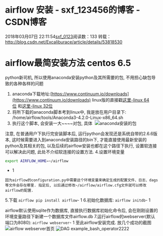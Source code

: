 # airflow 安装 - sxf_123456的博客 - CSDN博客
2018年03月07日 22:11:54[sxf_0123](https://me.csdn.net/sxf_123456)阅读数：133
转载：http://blog.csdn.net/Excaliburace/article/details/53818530
# airflow最简安装方法 centos 6.5
python新司机, 所以使用anaconda安装python及其所需要的包, 不用担心缺包导致的各种各样的问题 
1. anaconda下载地址:[https://www.continuum.io/downloads](https://www.continuum.io/downloads)
linux版的直接戳[这里-linux 64位](https://repo.continuum.io/archive/Anaconda3-4.2.0-Linux-x86_64.sh) 和[这里-linux 32位](https://repo.continuum.io/archive/Anaconda3-4.2.0-Linux-x86.sh)
2. 将所下载的anaconda脚本考到linux中, 我是放在用户目录下: 
/home/airflow/tools/Anaconda3-4.2.0-Linux-x86_64.sh 
3. 执行这个脚本, 会安装一大~~~~对包, 具体 
![anaconda安装的包](https://img-blog.csdn.net/20161222185639942?watermark/2/text/aHR0cDovL2Jsb2cuY3Nkbi5uZXQvRXhjYWxpYnVyYWNl/font/5a6L5L2T/fontsize/400/fill/I0JBQkFCMA==/dissolve/70/gravity/SouthEast)
> 
注意, 在普通用户下执行完安装脚本后, 运行python会发现还是系统自带的2.6.6版本, 这时候需要进入到anaconda安装路径的bin下, 才能直接使用最新安装的python及其相关的包, 以及后续的airflow安装也都在这个路径下执行, 设置软连接可以解决此问题, 此处不介绍软连接的设置方法.
4.设置环境变量
```bash
export AIRFLOW_HOME=~/airflow
```
- 1
```
因为airflow的configuration.py中需要这个环境变量来确定生成的配置文件、日志、dags等文件会存在哪里. 指定后, 以后通过修改~/airflow/airflow.cfg文件就可以修改airflow的配置.
```
5.下载
`airflow pip install airflow`- 1
6.初始化数据库:
`airflow initdb`- 1
> 
airflow默认使用sqlite作为数据库, 直接执行数据库初始化命令后, 会在刚刚设置的环境变量路径下新建一个数据库文件airflow.db
7.运行airflow的webserver(默认端口为8080):
`airflow webserver`- 1
至此airflow安装完成. 放几个成功的截图 
![airflow webserver首页](https://img-blog.csdn.net/20161222191043367?watermark/2/text/aHR0cDovL2Jsb2cuY3Nkbi5uZXQvRXhjYWxpYnVyYWNl/font/5a6L5L2T/fontsize/400/fill/I0JBQkFCMA==/dissolve/70/gravity/SouthEast)
![DAG example_bash_operator2222](https://img-blog.csdn.net/20161222191154540?watermark/2/text/aHR0cDovL2Jsb2cuY3Nkbi5uZXQvRXhjYWxpYnVyYWNl/font/5a6L5L2T/fontsize/400/fill/I0JBQkFCMA==/dissolve/70/gravity/SouthEast)
